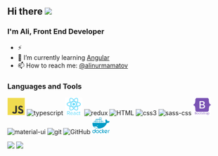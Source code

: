 ## Hi there <img src="https://media.giphy.com/media/hvRJCLFzcasrR4ia7z/giphy.gif" width="5%">
### I'm Ali, Front End Developer

* :zap: 
* :ocean: I’m currently learning [Angular](https://angular.io/)
* 📫 How to reach me: [@alinurmamatov](https://www.linkedin.com/in/alisherjon-nurmamatov/)


### Languages and Tools
<p align="left">
     <img src="https://raw.githubusercontent.com/devicons/devicon/master/icons/javascript/javascript-original.svg" alt="javascript" width="40" height="40"/> 
    <img src="https://cdn.worldvectorlogo.com/logos/typescript.svg" alt="typescript" width="40"/>
    <img src="https://raw.githubusercontent.com/devicons/devicon/master/icons/react/react-original-wordmark.svg" alt="react" width="40"/>
     <img src="https://d33wubrfki0l68.cloudfront.net/0834d0215db51e91525a25acf97433051f280f2f/c30f5/img/redux.svg" alt="redux" width="40" />
    <img src="https://cdn.jsdelivr.net/gh/devicons/devicon/icons/html5/html5-original.svg" alt="HTML" width="40"/>
    <img src="https://cdn.jsdelivr.net/gh/devicons/devicon/icons/css3/css3-original.svg" alt="css3" width="40"/>
     <img src="https://sass-lang.com/assets/img/logos/logo-b6e1ef6e.svg" alt="sass-css" width="40"/>
    <img src="https://raw.githubusercontent.com/devicons/devicon/master/icons/bootstrap/bootstrap-plain-wordmark.svg" alt="bootstrap" width="40"/> 
    <img src="https://images.wondershare.com/mockitt/ui-design/material-ui-introduction.jpg" alt="material-ui" width="40"/>
    <img src="https://www.vectorlogo.zone/logos/git-scm/git-scm-icon.svg" alt="git" width="40"/> 
    <img src="https://github.githubassets.com/images/modules/logos_page/GitHub-Mark.png" alt="GitHub" width="40"/> 
    <img src="https://github.com/devicons/devicon/blob/master/icons/docker/docker-plain-wordmark.svg" alt="Docker" width="40"/>
</p>


<img src="https://github-readme-stats.vercel.app/api?username=alinurmamatov&layout=compact&theme=ayu-mirage"/>


<img src="https://github-readme-streak-stats.herokuapp.com/?user=alinurmamatov"/>
